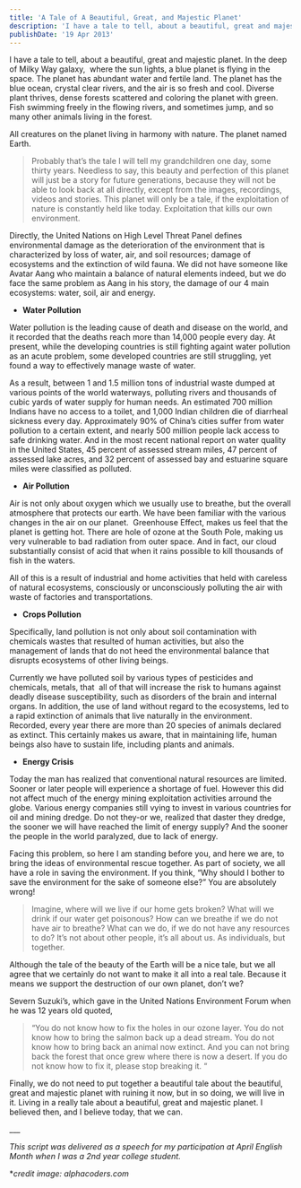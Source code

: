 ```yaml
---
title: 'A Tale of A Beautiful, Great, and Majestic Planet'
description: 'I have a tale to tell, about a beautiful, great and majestic planet. In the deep of Milky Way galaxy,  where the sun lights, a blue planet is flying in the space. The planet has abundant water and fertile land. The planet has the blue ocean, crystal clear rivers, and the air is so fresh and cool. Diverse plant thrives, dense forests scattered and coloring the planet with green. Fish swimming freely in the flowing rivers, and sometimes jump, and so many other animals living in the forest.'
publishDate: '19 Apr 2013'
---
```


I have a tale to tell, about a beautiful, great and majestic planet. In the deep of Milky Way galaxy,  where the sun lights, a blue planet is flying in the space. The planet has abundant water and fertile land. The planet has the blue ocean, crystal clear rivers, and the air is so fresh and cool. Diverse plant thrives, dense forests scattered and coloring the planet with green. Fish swimming freely in the flowing rivers, and sometimes jump, and so many other animals living in the forest.

All creatures on the planet living in harmony with nature. The planet named Earth.

> Probably that’s the tale I will tell my grandchildren one day, some thirty years. Needless to say, this beauty and perfection of this planet will just be a story for future generations, because they will not be able to look back at all directly, except from the images, recordings, videos and stories. This planet will only be a tale, if the exploitation of nature is constantly held like today. Exploitation that kills our own environment.

Directly, the United Nations on High Level Threat Panel defines environmental damage as the deterioration of the environment that is characterized by loss of water, air, and soil resources; damage of ecosystems and the extinction of wild fauna. We did not have someone like Avatar Aang who maintain a balance of natural elements indeed, but we do face the same problem as Aang in his story, the damage of our 4 main ecosystems: water, soil, air and energy.

*   **Water Pollution**

Water pollution is the leading cause of death and disease on the world, and it recorded that the deaths reach more than 14,000 people every day. At present, while the developing countries is still fighting againt water pollution as an acute problem, some developed countries are still struggling, yet found a way to effectively manage waste of water.

As a result, between 1 and 1.5 million tons of industrial waste dumped at various points of the world waterways, polluting rivers and thousands of cubic yards of water supply for human needs. An estimated 700 million Indians have no access to a toilet, and 1,000 Indian children die of diarrheal sickness every day. Approximately 90% of China’s cities suffer from water pollution to a certain extent, and nearly 500 million people lack access to safe drinking water. And in the most recent national report on water quality in the United States, 45 percent of assessed stream miles, 47 percent of assessed lake acres, and 32 percent of assessed bay and estuarine square miles were classified as polluted.

*   **Air Pollution**

Air is not only about oxygen which we usually use to breathe, but the overall atmosphere that protects our earth. We have been familiar with the various changes in the air on our planet.  Greenhouse Effect, makes us feel that the planet is getting hot. There are hole of ozone at the South Pole, making us very vulnerable to bad radiation from outer space. And in fact, our cloud substantially consist of acid that when it rains possible to kill thousands of fish in the waters.

All of this is a result of industrial and home activities that held with careless of natural ecosystems, consciously or unconsciously polluting the air with waste of factories and transportations.

*   **Crops Pollution**

Specifically, land pollution is not only about soil contamination with chemicals wastes that resulted of human activities, but also the management of lands that do not heed the environmental balance that disrupts ecosystems of other living beings.

Currently we have polluted soil by various types of pesticides and chemicals, metals, that  all of that will increase the risk to humans against deadly disease susceptibility, such as disorders of the brain and internal organs. In addition, the use of land without regard to the ecosystems, led to a rapid extinction of animals that live naturally in the environment. Recorded, every year there are more than 20 species of animals declared as extinct. This certainly makes us aware, that in maintaining life, human beings also have to sustain life, including plants and animals.

*   **Energy Crisis**

Today the man has realized that conventional natural resources are limited. Sooner or later people will experience a shortage of fuel. However this did not affect much of the energy mining exploitation activities arround the globe. Various energy companies still vying to invest in various countries for oil and mining dredge. Do not they-or we, realized that daster they dredge, the sooner we will have reached the limit of energy supply? And the sooner the people in the world paralyzed, due to lack of energy.

Facing this problem, so here I am standing before you, and here we are, to bring the ideas of environmental rescue together. As part of society, we all have a role in saving the environment. If you think, “Why should I bother to save the environment for the sake of someone else?” You are absolutely wrong!

> Imagine, where will we live if our home gets broken? What will we drink if our water get poisonous? How can we breathe if we do not have air to breathe? What can we do, if we do not have any resources to do? It’s not about other people, it’s all about us. As individuals, but together.

Although the tale of the beauty of the Earth will be a nice tale, but we all agree that we certainly do not want to make it all into a real tale. Because it means we support the destruction of our own planet, don’t we?

Severn Suzuki’s, which gave in the United Nations Environment Forum when he was 12 years old quoted,

> “You do not know how to fix the holes in our ozone layer. You do not know how to bring the salmon back up a dead stream. You do not know how to bring back an animal now extinct. And you can not bring back the forest that once grew where there is now a desert. If you do not know how to fix it, please stop breaking it. “

Finally, we do not need to put together a beautiful tale about the beautiful, great and majestic planet with ruining it now, but in so doing, we will live in it. Living in a really tale about a beautiful, great and majestic planet. I believed then, and I believe today, that we can.

\_\_\_

_This script was delivered as a speech for my participation at April English Month when I was a 2nd year college student._

\*_credit image: alphacoders.com_